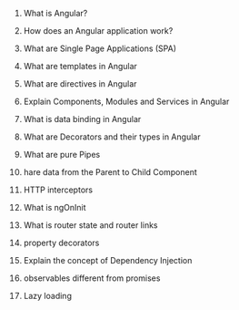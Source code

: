 1. What is Angular?

2. How does an Angular application work?

3. What are Single Page Applications (SPA)

4. What are templates in Angular

5. What are directives in Angular

6. Explain Components, Modules and Services in Angular

7. What is data binding in Angular

8. What are Decorators and their types in Angular

9. What are pure Pipes

10. hare data from the Parent to Child Component

11. HTTP interceptors

12. What is ngOnInit

13. What is router state and router links

14. property decorators

15. Explain the concept of Dependency Injection

16. observables different from promises

17. Lazy loading